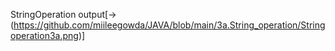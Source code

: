 StringOperation output[->(https://github.com/miileegowda/JAVA/blob/main/3a.String_operation/Stringoperation3a.png)]
